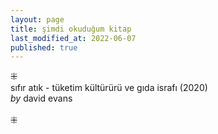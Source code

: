 ```yaml
---
layout: page  
title: şimdi okuduğum kitap  
last_modified_at: 2022-06-07
published: true  
---
```

⁜  
sıfır atık - tüketim kültürürü ve gıda israfı (2020)  
<i>by</i> david evans  
<br />
⁜  
  
